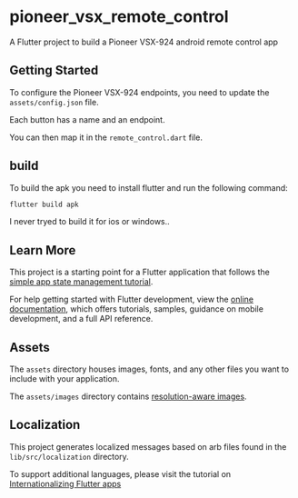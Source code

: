 # pioneer_vsx_remote_control

A Flutter project to build a Pioneer VSX-924 android remote control app

## Getting Started

To configure the Pioneer VSX-924 endpoints, you need to update the `assets/config.json` file.

Each button has a name and an endpoint.

You can then map it in the `remote_control.dart` file.

## build

To build the apk you need to install flutter and run the following command:

```bash
flutter build apk
```

I never tryed to build it for ios or windows..

## Learn More

This project is a starting point for a Flutter application that follows the
[simple app state management
tutorial](https://flutter.dev/docs/development/data-and-backend/state-mgmt/simple).

For help getting started with Flutter development, view the
[online documentation](https://flutter.dev/docs), which offers tutorials,
samples, guidance on mobile development, and a full API reference.

## Assets

The `assets` directory houses images, fonts, and any other files you want to
include with your application.

The `assets/images` directory contains [resolution-aware
images](https://flutter.dev/docs/development/ui/assets-and-images#resolution-aware).

## Localization

This project generates localized messages based on arb files found in
the `lib/src/localization` directory.

To support additional languages, please visit the tutorial on
[Internationalizing Flutter
apps](https://flutter.dev/docs/development/accessibility-and-localization/internationalization)
